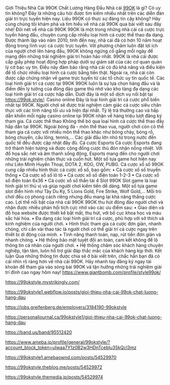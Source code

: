 Giới Thiệu Nhà Cái 99OK Chất Lượng Hàng Đầu
Nhà cái [99OK](https://99ok.style/) là gì? Có uy tín không? Đây là những câu hỏi được tìm kiếm nhiều nhất trên các diễn đàn giải trí trực tuyến hiện nay. Liệu 99OK có thực sự đáng tin cậy không? Hãy cùng chúng tôi khám phá và tìm hiểu về nhà cái 99OK qua bài viết sau đây nhé!
Đôi nét về nhà cái 99OK
99OK là một trong những nhà cái cá cược trực tuyến hàng đầu, chuyên cung cấp nhiều loại hình cá cược thể thao đa dạng. Được thành lập vào năm 2010, tính đến nay, nhà cái đã có hơn 10 năm hoạt động trong lĩnh vực cá cược trực tuyến. Với phương châm luôn đặt lợi ích của người chơi lên hàng đầu, 99OK không ngừng cố gắng mỗi ngày để mang đến những trải nghiệm giải trí hoàn hảo nhất.
99OK là nhà cái được cấp giấy phép hoạt động hợp pháp dưới sự giám sát của các cơ quan quản lý cờ bạc uy tín. Điều này đảm bảo rằng nhà cái có đủ khả năng và điều kiện để tổ chức nhiều loại hình cá cược bằng tiền thật. Ngoài ra, nhà cái còn được cấp chứng nhận về game trực tuyến từ các tổ chức uy tín quốc tế.
Các loại hình giải trí cá cược tại 99OK
99OK luôn là sự lựa chọn hàng đầu và là điểm đến lý tưởng của đông đảo game thủ nhờ vào kho tàng đa dạng các loại hình giải trí cá cược hấp dẫn. Dưới đây là một số dịch vụ nổi bật tại https://99ok.style/:
Casino online
Đây là loại hình giải trí cá cược phổ biến nhất tại 99OK. Người chơi sẽ được trải nghiệm cảm giác cá cược siêu chân thực với các tính năng tối ưu và hiện đại nhất. Tỷ lệ trả thưởng cao và hấp dẫn khiến mỗi ngày casino online tại 99OK nhận về hàng triệu lượt đăng ký tham gia.
Cá cược thể thao
Không thể bỏ qua loại hình cá cược thể thao đầy hấp dẫn tại 99OK. Ngoài bóng đá - môn thể thao vua, người chơi còn có thể tham gia cá cược với nhiều môn thể thao khác như bóng chày, bóng rổ, bóng chuyền, cầu lông, tennis,… Các giải đấu lớn nhỏ từ trong nước đến quốc tế đều được cập nhật đầy đủ.
Cá cược Esports
Cá cược Esports đang trở thành hiện tượng và được cộng đồng cược thủ đón nhận nồng nhiệt. Với đồ họa sắc nét và âm thanh sống động, Esports mang đến cho người chơi những trải nghiệm chân thực và cuốn hút. Một số tựa game hot hiện nay như Liên Minh Huyền Thoại, DOTA 2, KOG, OW, PUBG.
Cá cược xổ số
99OK cung cấp nhiều hình thức cá cược xổ số, bao gồm:
•	Cá cược xổ số truyền thống
•	Cá cược xổ số lô tô
•	Cá cược xổ số điện toán 1-2-3
•	Cá cược xổ số điện toán 6x36
•	Cá cược xổ số thần tài 4
Slot 99OK
Slot game là loại hình giải trí thú vị và giúp người chơi kiếm tiền dễ dàng. Một số tựa game slot điển hình như Tây Du Ký, 5 Lions Gold, Fire Strike, Wolf Gold,… Mỗi trò chơi đều có phong cách riêng nhưng đều mang lại khả năng thắng cược cao.
Lợi thế nổi bật của nhà cái 99OK
99OK thu hút đông đảo người chơi và nhận được nhiều phản hồi tích cực nhờ vào các ưu điểm sau:
•	Giao diện và đồ họa website được thiết kế bắt mắt, thu hút, với bố cục khoa học và màu sắc hài hòa.
•	Đa dạng các loại hình giải trí cá cược, phù hợp với sở thích và kinh nghiệm của người chơi.
•	Hình thức tham gia cá cược đơn giản, nhanh chóng, chỉ cần vài thao tác là người chơi có thể giải trí cá cược ngay trên thiết bị di động của mình.
•	Tính năng thanh toán, nạp, rút tiền đơn giản và nhanh chóng.
•	Hệ thống bảo mật tuyệt đối an toàn, cam kết không để lộ thông tin cá nhân của người chơi.
•	Hệ thống chăm sóc khách hàng chuyên nghiệp, tận tâm, luôn hỗ trợ giải đáp thắc mắc của khách hàng kịp thời.
Kết luận
Qua những thông tin được chia sẻ ở bài viết trên, chắc hẳn bạn đã có cái nhìn rõ ràng hơn về nhà cái 99OK. Hãy nhanh tay đăng ký ngay tài khoản để tham gia vào sòng bài 99OK và tận hưởng những trải nghiệm giải trí đỉnh cao ngay hôm nay!
https://www.giantbomb.com/profile/style99ok/

https://99okstyle.mystrikingly.com/

https://99okstyle1.webflow.io/posts/gioi-thieu-nha-cai-99ok-chat-luong-hang-dau

https://jobs.greifenberg.de/employers/3184190-99okstyle

https://personaljournal.ca/99okstyle1/gioi-thieu-nha-cai-99ok-chat-luong-hang-dau

https://band.us/band/95512420

https://www.ameba.jp/profile/general/99okstyle/?account_block_token=uIwaa7Y1z0B2w3HDnTcebIu35kQcl3mz

https://99okstyle1.amebaownd.com/posts/54529970

https://99okstyle.theblog.me/posts/54529972

https://99okstyle.themedia.jp/posts/54529974



